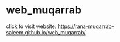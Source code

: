 # web_muqarrab



   click to visit website: https://rana-muqarrab-saleem.github.io/web_muqarrab/
   
